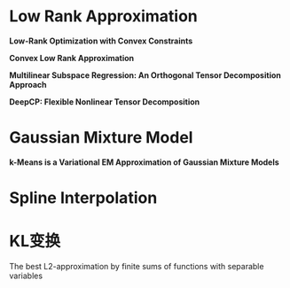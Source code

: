 # Low Rank Approximation

**Low-Rank Optimization with Convex Constraints**

**Convex Low Rank Approximation**

**Multilinear Subspace Regression: An Orthogonal Tensor Decomposition Approach**

**DeepCP: Flexible Nonlinear Tensor Decomposition**

# Gaussian Mixture Model

**k-Means is a Variational EM Approximation of Gaussian Mixture Models**

# Spline Interpolation


# KL变换


The best L2-approximation by finite sums of functions with separable variables